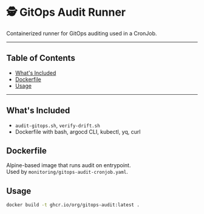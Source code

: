 # 🕵️ GitOps Audit Runner

Containerized runner for GitOps auditing used in a CronJob.

---

## Table of Contents
- [What's Included](#whats-included)
- [Dockerfile](#dockerfile)
- [Usage](#usage)

---

## What's Included

- `audit-gitops.sh`, `verify-drift.sh`
- Dockerfile with bash, argocd CLI, kubectl, yq, curl

## Dockerfile

Alpine-based image that runs audit on entrypoint.  
Used by `monitoring/gitops-audit-cronjob.yaml`.

## Usage

```bash
docker build -t ghcr.io/org/gitops-audit:latest .
```
